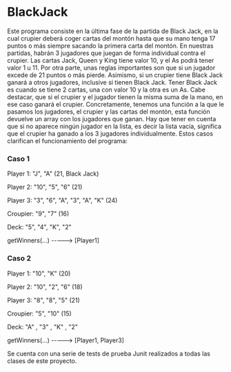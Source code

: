# BlackJack
Este programa consiste en la última fase de la partida de Black Jack, en la cual crupier deberá coger cartas del montón hasta que su mano tenga 17 puntos o más siempre sacando la primera carta del montón. En nuestras partidas, habrán 3 jugadores que juegan de forma individual contra el crupier. Las cartas Jack, Queen y King tiene valor 10, y el As podrá tener valor 1 u 11. Por otra parte, unas reglas importantes son que si un jugador excede de 21 puntos o más pierde. Asimismo, si un crupier tiene Black Jack ganará a otros jugadores, inclusive si tienen Black Jack. Tener Black Jack es cuando se tiene 2 cartas, una con valor 10 y la otra es un As. Cabe destacar, que si el crupier y el jugador tienen la misma suma de la mano, en ese caso ganará el crupier. Concretamente, tenemos una función a la que le pasamos los jugadores, el crupier y las cartas del montón, esta función devuelve un array con los jugadores que ganan. Hay que tener en cuenta que si no aparece ningún jugador en la lista, es decir la lista vacía, significa que el crupier ha ganado a los 3 jugadores individualmente. Estos casos clarifican el funcionamiento del programa:
### Caso 1
Player 1: "J", "A" (21, Black Jack)

Player 2: "10", "5", "6" (21)

Player 3: "3", "6", "A", "3", "A", "K" (24) 

Croupier: "9", "7" (16)

Deck: "5", "4", "K", "2" 

getWinners(...) -----> [Player1] 

### Caso 2
Player 1: "10", "K" (20) 

Player 2: "10", "2", "6" (18) 

Player 3: "8", "8", "5" (21) 

Croupier: "5", "10" (15) 

Deck: "A" , "3" , "K" , "2" 

getWinners(...) -----> [Player1, Player3]


Se cuenta con una serie de tests de prueba Junit realizados a todas las clases de este proyecto. 
